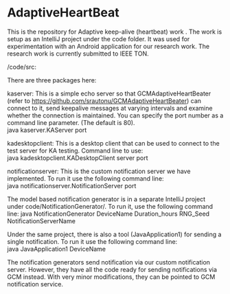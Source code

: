 # AdaptiveHeartBeat


This is the repository for Adaptive keep-alive (heartbeat) work
. The work is setup as an IntelliJ project under the code folder. It was used for experimentation with an Android application for our research work. The research work is currently submitted to IEEE TON.

/code/src:

There are three packages here:

kaserver: This is a simple echo server so that GCMAdaptiveHeartBeater (refer to https://github.com/srautonu/GCMAdaptiveHeartBeater) can connect to it, send keepalive
messages at varying intervals and examine whether the connection is maintained. You can specify the port number as a command line parameter. (The default is 80).<br />
java kaserver.KAServer port

kadesktopclient: This is a desktop client that can be used to connect to the test server for KA testing. Command line to use:<br />
java kadesktopclient.KADesktopClient server port

notificationserver: This is the custom notification server we have implemented. To run it use the following command line:<br />
java notificationserver.NotificationServer port

The model based notification generator is in a separate IntelliJ project under code/NotificationGenerator/. To run it, use the following command line:
java NotificationGenerator DeviceName Duration_hours RNG_Seed NotificationServerName

Under the same project, there is also a tool (JavaApplication1) for sending a single notification. To run it use the following command line:<br />
java JavaApplication1 DeviceName

The notification generators send notification via our custom notification server. However, they have all the code ready for sending notifications via GCM instead. With very minor modifications, they can be pointed to GCM notification service.
